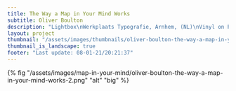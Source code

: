 ```yaml
---
title: The Way a Map in Your Mind Works
subtitle: Oliver Boulton
description: "Lightbox\nWerkplaats Typografie, Arnhem, (NL)\nVinyl on Plexiglass, 85 × 100cm, 2018"
layout: project
thumbnail: "/assets/images/thumbnails/oliver-boulton-the-way-a-map-in-your-mind-works-1.png"
thumbnail_is_landscape: true
footer: "Last update: 08-01-21/20:21:37"
---
```

{% fig "/assets/images/map-in-your-mind/oliver-boulton-the-way-a-map-in-your-mind-works-2.png" "alt" "big" %}
